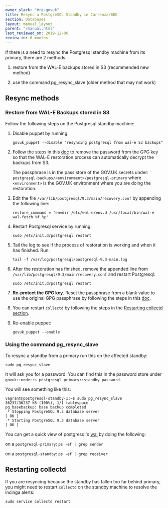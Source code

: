 ```yaml
---
owner_slack: "#re-govuk"
title: Resync a PostgreSQL Standby in Carrenza/6DG
section: Databases
layout: manual_layout
parent: "/manual.html"
last_reviewed_on: 2019-12-06
review_in: 6 months
---
```


If there is a need to resync the Postgresql standby machine from its primary,
there are 2 methods:

1. restore from the WAL-E backups stored in S3 (recommended new method)

2. use the command pg_resync_slave (older method that may not work)


## Resync methods

### Restore from WAL-E Backups stored in S3

Follow the following steps on the Postgresql standby machine:

1. Disable puppet by running:
   ```
   govuk_puppet --disable "resyncing postgresql from wal-e S3 backups"
   ```

2. Follow the steps in this [doc](/manual/postgresql-backups.html#wal-e-failing-with-errors-about-gpg) to remove the password from the GPG key so that the WAL-E restoration process
can automatically decrypt the backups from S3.

   The passphrase is in the pass store of the GOV.UK secrets under:
   `postgresql-backups/<environment>/postgresql-primary`
   where `<environment>` is the GOV.UK environment where you are doing the restoration.

3. Edit the file `/var/lib/postgresql/9.3/main/recovery.conf` by appending the
   following line:
   ```
   restore_command = 'envdir /etc/wal-e/env.d /usr/local/bin/wal-e wal-fetch %f %p'
   ```

4. Restart Postgresql service by running:
   ```
   sudo /etc/init.d/postgresql restart
   ```

5. Tail the log to see if the process of restoration is working and when
   it has finished. Run:
   ```
   tail -f /var/log/postgresql/postgresql-9.3-main.log
   ```

6. After the restoration has finished, remove the appended line from `/var/lib/postgresql/9.3/main/recovery.conf` and restart Postgresql:
   ```
   sudo /etc/init.d/postgresql restart
   ```

7. **Re-protect the GPG key**. Reset the passphrase from a blank value to use the original GPG passphrase by following the steps in this [doc](/manual/postgresql-backups.html#wal-e-failing-with-errors-about-gpg).

8. You can restart `collectd` by following the steps in the [Restarting collectd section](#restarting-collectd).

9. Re-enable puppet:
   ```
   govuk_puppet --enable
   ```

### Using the command pg_resync_slave

To resync a standby from a primary run this on the affected standby:

```
sudo pg_resync_slave
```

It will ask you for a password. You can find this in the password store under `govuk::node::s_postgresql_primary::standby_password`.

You will see something like this:

```
vagrant@postgresql-standby-1:~$ sudo pg_resync_slave
36237/36237 kB (100%), 1/1 tablespace
pg_basebackup: base backup completed
 * Stopping PostgreSQL 9.3 database server                                 [ OK ]
 * Starting PostgreSQL 9.3 database server                                 [ OK ]
```

You can get a quick view of postgresql's [wal](https://www.postgresql.org/docs/9.1/wal-intro.html) by doing the following:

on a `postgresql-primary`: `ps -ef | grep sender`

on a `postgresql-standby`: `ps -ef | grep receiver`

## Restarting collectd

If you are resyncing because the standby has fallen too far behind primary,
you might need to restart `collectd` on the standby machine to resolve the
incinga alerts:

```
sudo service collectd restart
```
